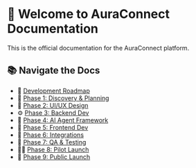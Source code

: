 # 👋 Welcome to AuraConnect Documentation

This is the official documentation for the AuraConnect platform.

## 📚 Navigate the Docs

- 📅 [Development Roadmap](dev/phase-0-roadmap.md)
- 🧭 [Phase 1: Discovery & Planning](dev/phase-1-discovery.md)
- 🎨 [Phase 2: UI/UX Design](dev/phase-2-uiux.md)
- ⚙️ [Phase 3: Backend Dev](dev/phase-3-backend.md)
- 🤖 [Phase 4: AI Agent Framework](dev/phase-4-ai-agents.md)
- 📱 [Phase 5: Frontend Dev](dev/phase-5-frontend.md)
- 🔗 [Phase 6: Integrations](dev/phase-6-integrations.md)
- 🧪 [Phase 7: QA & Testing](dev/phase-7-qa-testing.md)
- 🧑‍🍳 [Phase 8: Pilot Launch](dev/phase-8-pilot.md)
- 🚀 [Phase 9: Public Launch](dev/phase-9-public-launch.md)